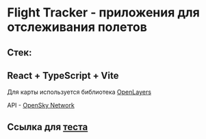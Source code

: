 # Flight Tracker - приложения для отслеживания полетов

## Стек:
## React + TypeScript + Vite

Для карты используется библиотека [OpenLayers](https://github.com/openlayers/openlayers)

API - [OpenSky Network](https://opensky-network.org/)

## Ссылка для [теста](https://robertd2000.github.io/flight-tracker/) 
